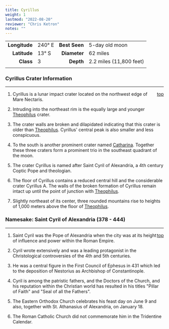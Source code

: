```yaml
---
title: Cyrillus
weight: 1
lastmod: "2022-08-20"
reviewer: "Chris Ketron"
notes: ""
---
```


|               |            |               |                         |
| ------------: | :--------- | ------------: | :---------------------- |
| **Longitude** | 240&deg; E | **Best Seen** | 5-day old moon          |
|  **Latitude** | 13&deg; S  |  **Diameter** | 62 miles                |
|     **Class** | 3          |     **Depth** | 2.2 miles (11,800 feet) |
|               |            |               |                         |

### Cyrillus Crater Information

---
<span style='float:right;'>[top](#)</span>

1. Cyrillus is a lunar impact crater located on the northwest edge of Mare Nectaris.
2. Intruding into the northeast rim is the equally large and younger [Theophilus](#theophilus) crater.

3. The crater walls are broken and dilapidated indicating that this crater is older than [Theophilus](#theophilus). Cyrillus' central peak is also smaller and less conspicuous.

4. To the south is another prominent crater named [Catharina](#catharina). Together these three craters form a prominent trio in the southeast quadrant of the moon.

5. The crater Cyrillus is named after Saint Cyril of Alexandria, a 4th century Coptic Pope and theologian.

6. The floor of Cyrillus contains a reduced central hill and the considerable crater Cyrillus A. The walls of the broken formation of Cyrillus remain intact up until the point of junction with [Theophilus](#theophilus).

7. Slightly northeast of its center, three rounded mountains rise to heights of 1,000 meters above the floor of [Theophilus](#theophilus).

### Namesake: Saint Cyril of Alexandria (378 - 444)

---
<span style='float:right;'>[top](#)</span>

1. Saint Cyril was the Pope of Alexandria when the city was at its height of influence and power within the Roman Empire.

2. Cyril wrote extensively and was a leading protagonist in the Christological controversies of the 4th and 5th centuries.

3. He was a central figure in the First Council of Ephesus in 431 which led to the deposition of Nestorius as Archbishop of Constantinople.

4. Cyril is among the patristic fathers, and the Doctors of the Church, and his reputation within the Christian world has resulted in his titles "Pillar of Faith" and "Seal of all the Fathers".

5. The Eastern Orthodox Church celebrates his feast day on June 9 and also, together with St. Athanasius of Alexandria, on January 18.

6. The Roman Catholic Church did not commemorate him in the Tridentine Calendar.
